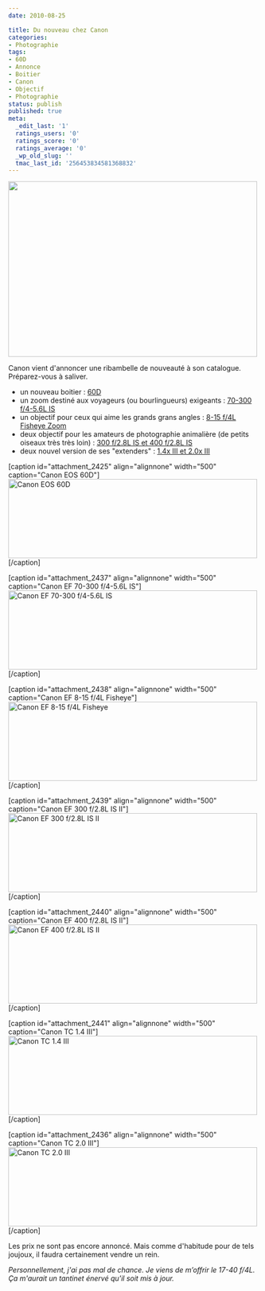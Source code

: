 ```yaml
---
date: 2010-08-25

title: Du nouveau chez Canon
categories:
- Photographie
tags:
- 60D
- Annonce
- Boitier
- Canon
- Objectif
- Photographie
status: publish
published: true
meta:
  _edit_last: '1'
  ratings_users: '0'
  ratings_score: '0'
  ratings_average: '0'
  _wp_old_slug: ''
  tmac_last_id: '256453834581368832'
---
```

<img class="alignnone size-medium wp-image-2433" title="60D" src="https://dlgjp9x71cipk.cloudfront.net/2010/08/60D2-500x353.jpg" alt="" width="500" height="353" />

Canon vient d'annoncer une ribambelle de nouveauté à son catalogue. Préparez-vous à saliver.

<!--more-->
<ul>
	<li>un nouveau boitier : <a title="Déscription du 60D" href="https://www.canonrumors.com/2010/08/canon-announces-eos-60d/">60D</a></li>
	<li>un zoom destiné aux voyageurs (ou bourlingueurs) exigeants : <a title="Déscription du 70-300 f/4-5.6L IS" href="https://www.canonrumors.com/2010/08/canon-announces-70-300-f4-5-6l-is/">70-300 f/4-5.6L IS</a></li>
	<li>un objectif pour ceux qui aime les grands grans angles : <a title="Description du 8-15 f/4L Fisheye Zoom" href="https://www.canonrumors.com/2010/08/canon-announced-8-15-f4l-fisheye-zoom/">8-15 f/4L Fisheye Zoom</a></li>
	<li>deux objectif pour les amateurs de photographie animalière (de petits oiseaux très très loin) : <a title="Déscriptif de ces deux objectifs" href="https://www.canonrumors.com/2010/08/canon-announces-new-300-f2-8l-is-400-f2-8l-is/">300 f/2.8L IS et 400 f/2.8L IS</a></li>
	<li>deux nouvel version de ses "extenders" : <a title="Déscriptifs des extenders" href="https://www.canonrumors.com/2010/08/canon-announces-1-4x-iii-2-0x-iii/">1.4x III et 2.0x III</a></li>
</ul>
[caption id="attachment_2425" align="alignnone" width="500" caption="Canon EOS 60D"]<a href="https://dlgjp9x71cipk.cloudfront.net/2010/08/60D.jpg"><img class="size-medium wp-image-2425" title="Canon EOS 60D" src="https://dlgjp9x71cipk.cloudfront.net/2010/08/60D-500x159.jpg" alt="Canon EOS 60D" width="500" height="159" /></a>[/caption]

[caption id="attachment_2437" align="alignnone" width="500" caption="Canon EF 70-300 f/4-5.6L IS"]<a href="https://dlgjp9x71cipk.cloudfront.net/2010/08/70300.jpg"><img class="size-medium wp-image-2437" title="Canon EF 70-300 f/4-5.6L IS" src="https://dlgjp9x71cipk.cloudfront.net/2010/08/70300-500x159.jpg" alt="Canon EF 70-300 f/4-5.6L IS" width="500" height="159" /></a>[/caption]

[caption id="attachment_2438" align="alignnone" width="500" caption="Canon EF 8-15 f/4L Fisheye"]<a href="https://dlgjp9x71cipk.cloudfront.net/2010/08/815f4l.jpg"><img class="size-medium wp-image-2438" title="Canon EF 8-15 f/4L Fisheye" src="https://dlgjp9x71cipk.cloudfront.net/2010/08/815f4l-500x159.jpg" alt="Canon EF 8-15 f/4L Fisheye" width="500" height="159" /></a>[/caption]

[caption id="attachment_2439" align="alignnone" width="500" caption="Canon EF 300 f/2.8L IS II"]<a href="https://dlgjp9x71cipk.cloudfront.net/2010/08/300L.jpg"><img class="size-medium wp-image-2439" title="Canon EF 300 f/2.8L IS II" src="https://dlgjp9x71cipk.cloudfront.net/2010/08/300L-500x159.jpg" alt="Canon EF 300 f/2.8L IS II" width="500" height="159" /></a>[/caption]

[caption id="attachment_2440" align="alignnone" width="500" caption="Canon EF 400 f/2.8L IS II"]<a href="https://dlgjp9x71cipk.cloudfront.net/2010/08/400L.jpg"><img class="size-medium wp-image-2440" title="Canon EF 400 f/2.8L IS II" src="https://dlgjp9x71cipk.cloudfront.net/2010/08/400L-500x159.jpg" alt="Canon EF 400 f/2.8L IS II" width="500" height="159" /></a>[/caption]

[caption id="attachment_2441" align="alignnone" width="500" caption="Canon TC 1.4 III"]<a href="https://dlgjp9x71cipk.cloudfront.net/2010/08/14tc.jpg"><img class="size-medium wp-image-2441" title="Canon TC 1.4 III" src="https://dlgjp9x71cipk.cloudfront.net/2010/08/14tc-500x159.jpg" alt="Canon TC 1.4 III" width="500" height="159" /></a>[/caption]

[caption id="attachment_2436" align="alignnone" width="500" caption="Canon TC 2.0 III"]<a href="https://dlgjp9x71cipk.cloudfront.net/2010/08/2tc.jpg"><img class="size-medium wp-image-2436" title="Canon TC 2.0 III" src="https://dlgjp9x71cipk.cloudfront.net/2010/08/2tc-500x159.jpg" alt="Canon TC 2.0 III" width="500" height="159" /></a>[/caption]

Les prix ne sont pas encore annoncé. Mais comme d'habitude pour de tels joujoux, il faudra certainement vendre un rein.

<em>Personnellement, j'ai pas mal de chance. Je viens de m’offrir le 17-40 f/4L. Ça m'aurait un tantinet énervé qu'il soit mis à jour. </em>

